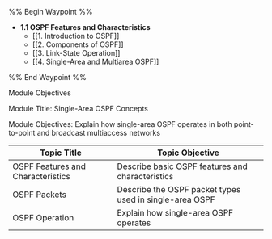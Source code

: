 %% Begin Waypoint %%
- **1.1 OSPF Features and Characteristics**
	- [[1. Introduction to OSPF]]
	- [[2. Components of OSPF]]
	- [[3. Link-State Operation]]
	- [[4. Single-Area and Multiarea OSPF]]

%% End Waypoint %%

Module Objectives

Module Title: Single-Area OSPF Concepts

Module Objectives: Explain how single-area OSPF operates in both point-to-point and broadcast multiaccess networks




| Topic Title                       | Topic Objective                                         |
| --------------------------------- | ------------------------------------------------------- |
| OSPF Features and Characteristics | Describe basic OSPF features and characteristics        |
| OSPF Packets                      | Describe the OSPF packet types used in single-area OSPF |
| OSPF Operation                    | Explain how single-area OSPF operates                   |



